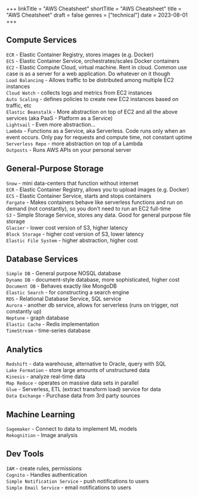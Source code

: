 +++
linkTitle = "AWS Cheatsheet"
shortTitle = "AWS Cheatsheet"
title = "AWS Cheatsheet"
draft = false
genres = ["technical"]
date = 2023-08-01
+++

## Compute Services

`ECR` - Elastic Container Registry, stores images (e.g. Docker)  
`ECS` - Elastic Container Service, orchestrates/scales Docker containers  
`EC2` - Elastic Compute Cloud, virtual machine. Rent in cloud. Common use case is as a server for a web application. Do whatever on it though  
`Load Balancing` - Allows traffic to be distributed among multiple EC2 instances  
`Cloud Watch` - collects logs and metrics from EC2 instances  
`Auto Scaling` - defines policies to create new EC2 instances based on traffic, etc  
`Elastic Beanstalk` - More abstraction on top of EC2 and all the above services (aka PaaS - Platform as a Service)  
`Lightsail` - Even more abstraction...  
`Lambda` - Functions as a Service, aka Serverless. Code runs only when an event occurs. Only pay for requests and compute time, not constant uptime  
`Serverless Repo` - more abstraction on top of a Lambda  
`Outposts` - Runs AWS APIs on your personal server  

## General-Purpose Storage  

`Snow` - mini data-centers that function without internet  
`ECR` - Elastic Container Registry, allows you to upload images (e.g. Docker)  
`ECS` - Elastic Container Service, starts and stops containers  
`Fargate` - Makes containers behave like serverless functions and run on demand (not constantly), so you don't need to run an EC2 full-time  
`S3` - Simple Storage Service, stores any data. Good for general purpose file storage  
`Glacier` - lower cost version of S3, higher latency  
`Block Storage` - higher cost version of S3, lower latency  
`Elastic File System` - higher abstraction, higher cost  

## Database Services  

`Simple DB` - General purpose NOSQL database  
`Dynamo DB` - document-style database, more sophisticated, higher cost  
`Document DB` - Behaves exactly like MongoDB  
`Elastic Search` - for constructing a search engine  
`RDS` - Relational Database Service, SQL service  
`Aurora` - another db service, allows for serverless (runs on trigger, not constantly up)  
`Neptune` - graph database  
`Elastic Cache` - Redis implementation  
`TimeStream` - time-series database  

## Analytics  

`Redshift` - data warehouse, alternative to Oracle, query with SQL  
`Lake Formation` - store large amounts of unstructured data  
`Kinesis` - analyze real-time data  
`Map Reduce` - operates on massive data sets in parallel  
`Glue` - Serverless, ETL (extract transform load) service for data  
`Data Exchange` - Purchase data from 3rd party sources  

## Machine Learning  

`Sagemaker` - Connect to data to implement ML models  
`Rekognition` - Image analysis  

## Dev Tools  

`IAM` - create rules, permissions  
`Cognito` - Handles authentication  
`Simple Notification Service` - push notifications to users  
`Simple Email Service` - email notifications to users  
